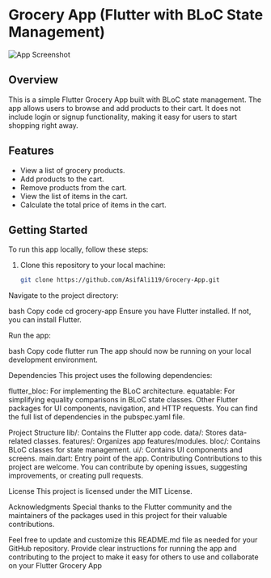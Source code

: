 # Grocery App (Flutter with BLoC State Management)

![App Screenshot](screenshot.png)

## Overview

This is a simple Flutter Grocery App built with BLoC state management. The app allows users to browse and add products to their cart. It does not include login or signup functionality, making it easy for users to start shopping right away.

## Features

- View a list of grocery products.
- Add products to the cart.
- Remove products from the cart.
- View the list of items in the cart.
- Calculate the total price of items in the cart.

## Getting Started

To run this app locally, follow these steps:

1. Clone this repository to your local machine:

   ```bash
   git clone https://github.com/AsifAli119/Grocery-App.git
Navigate to the project directory:

bash
Copy code
cd grocery-app
Ensure you have Flutter installed. If not, you can install Flutter.

Run the app:

bash
Copy code
flutter run
The app should now be running on your local development environment.

Dependencies
This project uses the following dependencies:

flutter_bloc: For implementing the BLoC architecture.
equatable: For simplifying equality comparisons in BLoC state classes.
Other Flutter packages for UI components, navigation, and HTTP requests.
You can find the full list of dependencies in the pubspec.yaml file.

Project Structure
lib/: Contains the Flutter app code.
data/: Stores data-related classes.
features/: Organizes app features/modules.
bloc/: Contains BLoC classes for state management.
ui/: Contains UI components and screens.
main.dart: Entry point of the app.
Contributing
Contributions to this project are welcome. You can contribute by opening issues, suggesting improvements, or creating pull requests.

License
This project is licensed under the MIT License.

Acknowledgments
Special thanks to the Flutter community and the maintainers of the packages used in this project for their valuable contributions.

Feel free to update and customize this README.md file as needed for your GitHub repository. Provide clear instructions for running the app and contributing to the project to make it easy for others to use and collaborate on your Flutter Grocery App
